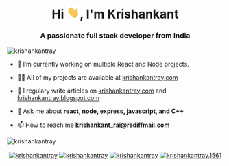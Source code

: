 <h1 align="center">Hi <img src="https://raw.githubusercontent.com/krishankantray/krishankantray/master/wave.gif" width="30px">, I'm Krishankant</h1>
<h3 align="center">A passionate full stack developer from India</h3>

<p align="left"> <img src="https://komarev.com/ghpvc/?username=krishankantray" alt="krishankantray" /> </p>

- 🔭 I’m currently working on multiple React and Node projects. 

- 👨‍💻 All of my projects are available at [krishankantray.com](https://krishankantray.com/)

- 📝 I regulary write articles on [krishankantray.com](https://krishankantray.com/) and [krishankantray.blogspot.com](https://krishankantray.blogspot.com/)

- 💬 Ask me about **react, node, express, javascript, and C++**

- 📫 How to reach me **krishankant_rai@rediffmail.com**

<img align="center" src="https://github-readme-stats.vercel.app/api?username=krishankantray&show_icons=true" alt="krishankantray" />

<p align="center">
<a href="https://dev.to/krishankantray" target="blank"><img align="center" src="https://cdn.jsdelivr.net/npm/simple-icons@3.0.1/icons/dev-dot-to.svg" alt="krishankantray" height="30" width="30" /></a>
<a href="https://twitter.com/krishankantray" target="blank"><img align="center" src="https://cdn.jsdelivr.net/npm/simple-icons@3.0.1/icons/twitter.svg" alt="krishankantray" height="30" width="30" /></a>
<a href="https://linkedin.com/in/krishankantray" target="blank"><img align="center" src="https://cdn.jsdelivr.net/npm/simple-icons@3.0.1/icons/linkedin.svg" alt="krishankantray" height="30" width="30" /></a>
<a href="https://fb.com/krishankantray.1561" target="blank"><img align="center" src="https://cdn.jsdelivr.net/npm/simple-icons@3.0.1/icons/facebook.svg" alt="krishankantray.1561" height="30" width="30" /></a>
</p>
